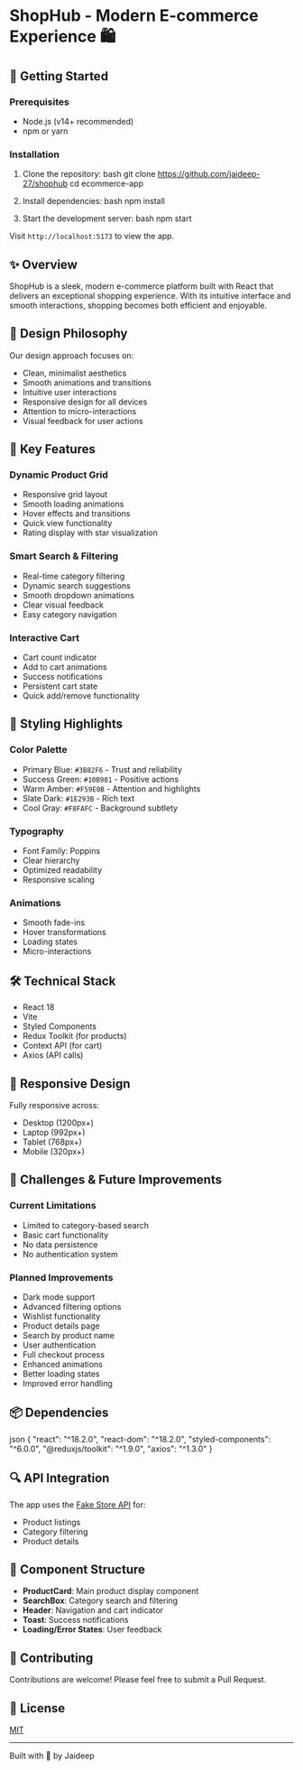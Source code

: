 # ShopHub - Modern E-commerce Experience 🛍️

## 🚀 Getting Started

### Prerequisites
- Node.js (v14+ recommended)
- npm or yarn

### Installation

1. Clone the repository:
bash
git clone https://github.com/jaideep-27/shophub
cd ecommerce-app

2. Install dependencies:
bash
npm install


3. Start the development server:
bash
npm start


Visit `http://localhost:5173` to view the app.

## ✨ Overview

ShopHub is a sleek, modern e-commerce platform built with React that delivers an exceptional shopping experience. With its intuitive interface and smooth interactions, shopping becomes both efficient and enjoyable.

## 🎨 Design Philosophy

Our design approach focuses on:
- Clean, minimalist aesthetics
- Smooth animations and transitions
- Intuitive user interactions
- Responsive design for all devices
- Attention to micro-interactions
- Visual feedback for user actions

## 🚀 Key Features

### Dynamic Product Grid
- Responsive grid layout
- Smooth loading animations
- Hover effects and transitions
- Quick view functionality
- Rating display with star visualization

### Smart Search & Filtering
- Real-time category filtering
- Dynamic search suggestions
- Smooth dropdown animations
- Clear visual feedback
- Easy category navigation

### Interactive Cart
- Cart count indicator
- Add to cart animations
- Success notifications
- Persistent cart state
- Quick add/remove functionality

## 💅 Styling Highlights

### Color Palette
- Primary Blue: `#3B82F6` - Trust and reliability
- Success Green: `#10B981` - Positive actions
- Warm Amber: `#F59E0B` - Attention and highlights
- Slate Dark: `#1E293B` - Rich text
- Cool Gray: `#F8FAFC` - Background subtlety

### Typography
- Font Family: Poppins
- Clear hierarchy
- Optimized readability
- Responsive scaling

### Animations
- Smooth fade-ins
- Hover transformations
- Loading states
- Micro-interactions

## 🛠️ Technical Stack

- React 18
- Vite
- Styled Components
- Redux Toolkit (for products)
- Context API (for cart)
- Axios (API calls)

## 📱 Responsive Design

Fully responsive across:
- Desktop (1200px+)
- Laptop (992px+)
- Tablet (768px+)
- Mobile (320px+)

## 💭 Challenges & Future Improvements

### Current Limitations
- Limited to category-based search
- Basic cart functionality
- No data persistence
- No authentication system

### Planned Improvements
- Dark mode support
- Advanced filtering options
- Wishlist functionality
- Product details page
- Search by product name
- User authentication
- Full checkout process
- Enhanced animations
- Better loading states
- Improved error handling

## 📦 Dependencies
json
{
"react": "^18.2.0",
"react-dom": "^18.2.0",
"styled-components": "^6.0.0",
"@reduxjs/toolkit": "^1.9.0",
"axios": "^1.3.0"
}


## 🔍 API Integration

The app uses the [Fake Store API](https://fakestoreapi.com/) for:
- Product listings
- Category filtering
- Product details

## 🎯 Component Structure

- **ProductCard**: Main product display component
- **SearchBox**: Category search and filtering
- **Header**: Navigation and cart indicator
- **Toast**: Success notifications
- **Loading/Error States**: User feedback

## 🤝 Contributing

Contributions are welcome! Please feel free to submit a Pull Request.

## 📝 License

[MIT](LICENSE)

---

Built with 💙 by Jaideep
